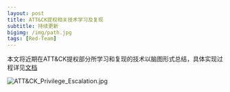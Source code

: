 ```yaml
---
layout: post
title: ATT&CK提权相关技术学习及复现
subtitle: 持续更新
bigimg: /img/path.jpg
tags: [Red-Team]
---
```


本文将近期在ATT&amp;CK提权部分所学习和复现的技术以脑图形式总结，具体实现过程详见[文档](https://github.com/Scotoma8/CyberSecurity/tree/master/ATT%26CK_Privilege_Escalation)


![ATT&CK_Privilege_Escalation.jpg](https://raw.githubusercontent.com/Scotoma8/CyberSecurity/master/ATT%26CK_Privilege_Escalation/ATT%26CK_Privilege_Escalation.jpg)